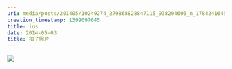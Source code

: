 ```yaml
---
uri: media/posts/201405/10249274_279868828847115_938204606_n_17842416451033595.jpg
creation_timestamp: 1399097645
title: ins
date: 2014-05-03
title: 拍了照片
---
```


![](media/posts/201405/10249274_279868828847115_938204606_n_17842416451033595.jpg)

